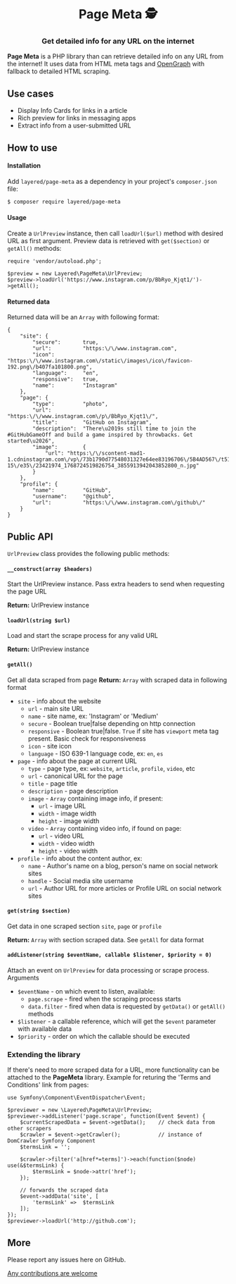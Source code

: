 <h1 align="center" style="border-bottom: none;">Page Meta 🕵</h1>
<h3 align="center">Get detailed info for any URL on the internet</h3>

**Page Meta** is a PHP library than can retrieve detailed info on any URL from the internet!
It uses data from HTML meta tags and [OpenGraph](http://ogp.me/) with fallback to detailed HTML scraping.

## Use cases
* Display Info Cards for links in a article
* Rich preview for links in messaging apps
* Extract info from a user-submitted URL

## How to use

#### Installation

Add `layered/page-meta` as a dependency in your project's `composer.json` file:
``` bash
$ composer require layered/page-meta
```

#### Usage

Create a `UrlPreview` instance, then call `loadUrl($url)` method with desired URL as first argument. Preview data is retrieved with `get($section)` or `getAll()` methods:
```
require 'vendor/autoload.php';

$preview = new Layered\PageMeta\UrlPreview;
$preview->loadUrl('https://www.instagram.com/p/BbRyo_Kjqt1/')->getAll();
```

#### Returned data

Returned data will be an `Array` with following format:
```
{
	"site": {
		"secure":		true,
		"url":			"https:\/\/www.instagram.com",
		"icon":			"https:\/\/www.instagram.com\/static\/images\/ico\/favicon-192.png\/b407fa101800.png",
		"language":		"en",
		"responsive":	true,
		"name":			"Instagram"
	},
	"page": {
		"type":			"photo",
		"url":			"https:\/\/www.instagram.com\/p\/BbRyo_Kjqt1\/",
		"title":		"GitHub on Instagram",
		"description":	"There\u2019s still time to join the #GitHubGameOff and build a game inspired by throwbacks. Get started\u2026",
		"image":		{
			"url": "https:\/\/scontent-mad1-1.cdninstagram.com\/vp\/73b1790d77548031327e64ee83196706\/5B4AD567\/t51.2885-15\/e35\/23421974_1768724519826754_3855913942043852800_n.jpg"
		}
	},
	"profile": {
		"name":			"GitHub",
		"username":		"@github",
		"url":			"https:\/\/www.instagram.com\/github\/"
	}
}
```

## Public API
`UrlPreview` class provides the following public methods:

#### `__construct(array $headers)`
Start the UrlPreview instance. Pass extra headers to send when requesting the page URL

**Return:** UrlPreview instance

#### `loadUrl(string $url)`
Load and start the scrape process for any valid URL

**Return:** UrlPreview instance

#### `getAll()`
Get all data scraped from page
**Return:** `Array` with scraped data in following format
- `site` - info about the website
  - `url` - main site URL
  - `name` - site name, ex: 'Instagram' or 'Medium'
  - `secure` - Boolean true|false depending on http connection
  - `responsive` - Boolean true|false. `True` if site has `viewport` meta tag present. Basic check for responsiveness
  - `icon` - site icon
  - `language` - ISO 639-1 language code, ex: `en`, `es`
- `page` - info about the page at current URL
  - `type` - page type, ex: `website`, `article`, `profile`, `video`, etc
  - `url` - canonical URL for the page
  - `title` - page title
  - `description` - page description
  - `image` - `Array` containing image info, if present:
    - `url` - image URL
    - `width` - image width
    - `height` - image width
  - `video` - `Array` containing video info, if found on page:
    - `url` - video URL
    - `width` - video width
    - `height` - video width
- `profile` - info about the content author, ex:
  - `name` - Author's name on a blog, person's name on social network sites
  - `handle` - Social media site username
  - `url` - Author URL for more articles or Profile URL on social network sites

#### `get(string $section)`
Get data in one scraped section `site`, `page` or `profile`

**Return:** `Array` with section scraped data. See `getAll` for data format

#### `addListener(string $eventName, callable $listener, $priority = 0)`
Attach an event on `UrlPreview` for data processing or scrape process. Arguments
- `$eventName` - on which event to listen, available:
  - `page.scrape` - fired when the scraping process starts
  - `data.filter` - fired when data is requested by `getData()` or `getAll()` methods
- `$listener` - a callable reference, which will get the `$event` parameter with available data
- `$priority` - order on which the callable should be executed


### Extending the library
If there's need to more scraped data for a URL, more functionality can be attached to the **PageMeta** library. Example for returing the 'Terms and Conditions' link from pages:
```
use Symfony\Component\EventDispatcher\Event;

$previewer = new \Layered\PageMeta\UrlPreview;
$previewer->addListener('page.scrape', function(Event $event) {
	$currentScrapedData = $event->getData();	// check data from other scrapers
	$crawler = $event->getCrawler();			// instance of DomCrawler Symfony Component
	$termsLink = '';

	$crawler->filter('a[href*=terms]')->each(function($node) use(&$termsLink) {
		$termsLink = $node->attr('href');
	});

	// forwards the scraped data
	$event->addData('site', [
		'termsLink'	=>	$termsLink
	]);
});
$previewer->loadUrl('http://github.com');
```


## More

Please report any issues here on GitHub.

[Any contributions are welcome](CONTRIBUTING.md)
